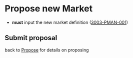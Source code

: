 # Propose new Market

- **must** input the new market definition (<a name="3003-PMAN-001" href="#3003-PMAN-001">3003-PMAN-001</a>)

## Submit proposal

back to [Propose](./3002-PROP-propose.md) for details on proposing
 